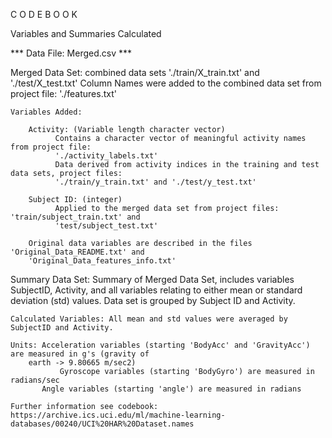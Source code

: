 C O D E   B O O K

Variables and Summaries Calculated

*** Data File: Merged.csv ***

Merged Data Set: combined data sets './train/X_train.txt' and './test/X_test.txt' 
	  	 Column Names were added to the combined data set from project file: './features.txt'

	Variables Added:
		
		Activity: (Variable length character vector)
			  Contains a character vector of meaningful activity names from project file: 
			  './activity_labels.txt'
			  Data derived from activity indices in the training and test data sets, project files:
			  './train/y_train.txt' and './test/y_test.txt'
		
		Subject ID: (integer) 
			  Applied to the merged data set from project files:  'train/subject_train.txt' and 
			  'test/subject_test.txt'

		Original data variables are described in the files 'Original_Data_README.txt' and 
		'Original_Data_features_info.txt'

Summary Data Set: Summary of Merged Data Set, includes variables SubjectID, Activity, and all variables
		  relating to either mean or standard deviation (std) values.  Data set is grouped by Subject ID
		  and Activity.

	Calculated Variables: All mean and std values were averaged by SubjectID and Activity.
	
	Units: Acceleration variables (starting 'BodyAcc' and 'GravityAcc') are measured in g's (gravity of
 		earth -> 9.80665 m/sec2)
               Gyroscope variables (starting 'BodyGyro') are measured in radians/sec
	       Angle variables (starting 'angle') are measured in radians	

	Further information see codebook: https://archive.ics.uci.edu/ml/machine-learning-databases/00240/UCI%20HAR%20Dataset.names

